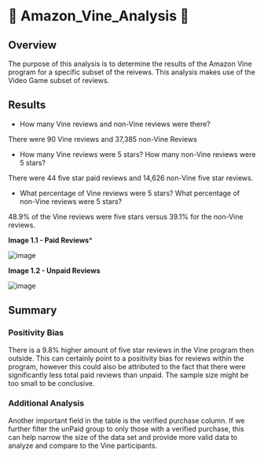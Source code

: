 # 🌿 Amazon_Vine_Analysis 🌿

## Overview
The purpose of this analysis is to determine the results of the Amazon Vine program for a specific subset of the reivews. This analysis makes use of the Video Game subset of reviews.

## Results
- How many Vine reviews and non-Vine reviews were there?

There were 90 Vine reviews and 37,385 non-Vine Reviews

- How many Vine reviews were 5 stars? How many non-Vine reviews were 5 stars?

There were 44 five star paid reviews and 14,626 non-Vine five star reviews.

- What percentage of Vine reviews were 5 stars? What percentage of non-Vine reviews were 5 stars?

48.9% of the Vine reviews were five stars versus 39.1% for the non-Vine reviews.

**Image 1.1 - Paid Reviews***

![image](https://user-images.githubusercontent.com/107961905/196832432-3cce522a-cb9c-4622-ba7a-de7405cbdeaa.png)

**Image 1.2 - Unpaid Reviews**

![image](https://user-images.githubusercontent.com/107961905/196832446-7bb82c83-9525-4460-94fd-7f6d400f0e57.png)


## Summary
### Positivity Bias
There is a 9.8% higher amount of five star reviews in the Vine program then outside. This can certainly point to a positivity bias for reviews within the program, however this could also be attributed to the fact that there were significantly less total paid reviews than unpaid. The sample size might be too small to be conclusive. 
### Additional Analysis
Another important field in the table is the verified purchase column. If we further filter the unPaid group to only those with a verified purchase, this can help narrow the size of the data set and provide more valid data to analyze and compare to the Vine participants.